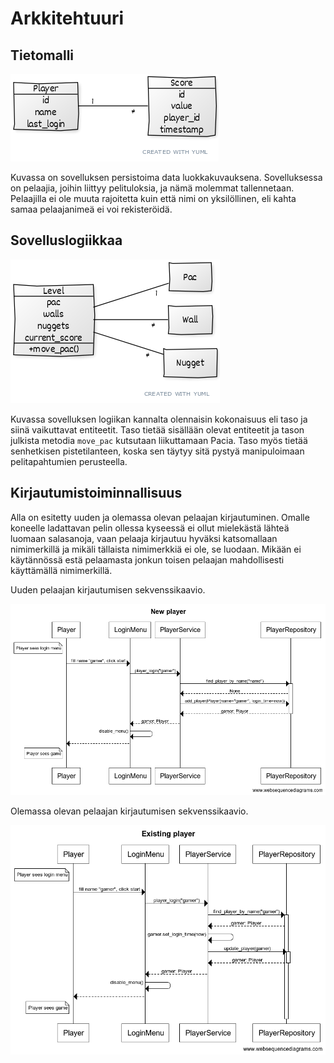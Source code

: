 
# Arkkitehtuuri

## Tietomalli

![Kuva](./images/data_model.png)

Kuvassa on sovelluksen persistoima data luokkakuvauksena. Sovelluksessa on pelaajia, joihin liittyy pelituloksia, ja nämä molemmat tallennetaan. Pelaajilla ei ole muuta rajoitetta kuin että nimi on yksilöllinen, eli kahta samaa pelaajanimeä ei voi rekisteröidä.

## Sovelluslogiikkaa

![Kuva](./images/game.png)

Kuvassa sovelluksen logiikan kannalta olennaisin kokonaisuus eli taso ja siinä vaikuttavat entiteetit. Taso tietää sisällään olevat entiteetit ja tason julkista metodia `move_pac` kutsutaan liikuttamaan Pacia. Taso myös tietää senhetkisen pistetilanteen, koska sen täytyy sitä pystyä manipuloimaan pelitapahtumien perusteella.

## Kirjautumistoiminnallisuus

Alla on esitetty uuden ja olemassa olevan pelaajan kirjautuminen. Omalle koneelle ladattavan pelin ollessa kyseessä ei ollut mielekästä lähteä luomaan salasanoja, vaan pelaaja kirjautuu hyväksi katsomallaan nimimerkillä ja mikäli tällaista nimimerkkiä ei ole, se luodaan. Mikään ei käytännössä estä pelaamasta jonkun toisen pelaajan mahdollisesti käyttämällä nimimerkillä.

Uuden pelaajan kirjautumisen sekvenssikaavio.

![Kuva](./images/new_player.png)

Olemassa olevan pelaajan kirjautumisen sekvenssikaavio.

![Kuva](./images/existing_player.png)